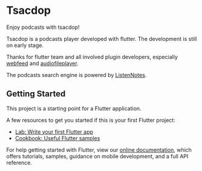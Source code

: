 # Tsacdop
Enjoy podcasts with tsacdop!

Tsacdop is a podcasts player developed with flutter. 
The development is still on early stage.

Thanks for flutter team and all involved plugin developers, especially [webfeed](https://github.com/witochandra/webfeed) and [audiofileplayer](https://github.com/google/flutter.plugins/tree/master/packages/audiofileplayer/).

The podcasts search engine is powered by [ListenNotes](https://listennotes.com).

## Getting Started

This project is a starting point for a Flutter application.

A few resources to get you started if this is your first Flutter project:

- [Lab: Write your first Flutter app](https://flutter.dev/docs/get-started/codelab)
- [Cookbook: Useful Flutter samples](https://flutter.dev/docs/cookbook)

For help getting started with Flutter, view our
[online documentation](https://flutter.dev/docs), which offers tutorials,
samples, guidance on mobile development, and a full API reference.
